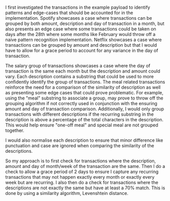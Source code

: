 I first investigated the transactions in the example payload to identify patterns and edge-cases that should be accounted for in the implementation. Spotify showcases a case where transactions can be grouped by both amount, description and day of transaction in a month, but also presents an edge case where some transactions could be taken on days after the 28th where some months like February would throw off a naive pattern recognition implementation. Netflix showcases a case where transactions can be grouped by amount and description but that I would have to allow for a grace period to account for any variance in the day of transaction.



The salary group of transactions showcases a case where the day of transaction is the same each month but the description and amount could vary. Each description contains a substring that could be used to more confidently identify the group of transactions. The meal related transactions reinforce the need for a comparison of the similarity of description as well as presenting some edge cases that could prove problematic. For example, using the "meal" substring to associate a group, may prove to throw off the grouping algorithm if not correctly used in conjunction with the ensuring amount and day of transaction comparison. Additionally, I would only group transactions with different descriptions if the recurring substring in the description is above a percentage of the total characters in the description. This would help ensure "one-off meal" and special meal are not grouped together.




I would also normalise each description to ensure that minor difference like punctuation and case are ignored when comparing the similarity of the descriptions.



So my approach is to first check for transactions where the description, amount and day of month/week of the transaction are the same. Then I do a check to allow a grace period of 2 days to ensure I capture any recurring transactions that may not happen exactly every month or exactly every week but are recurring. I also then do a check for transactions where the descriptions are not exactly the same but have at least a 70% match. This is done by using a similarity algorithm, Levenshtein distance.